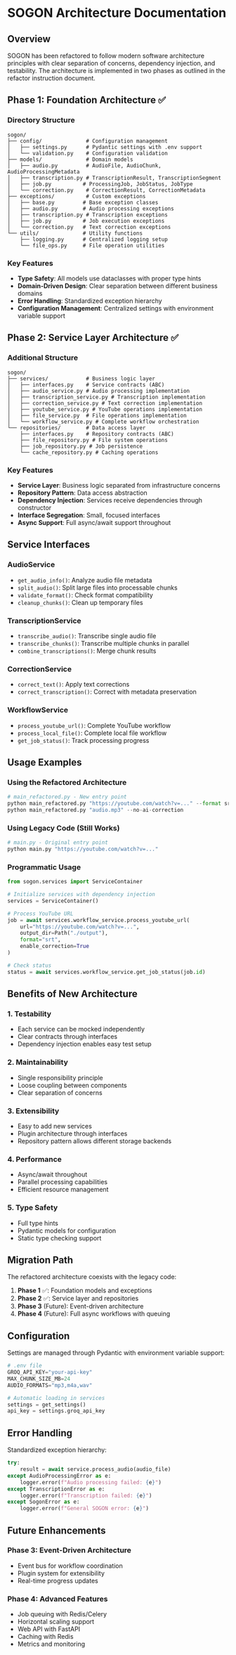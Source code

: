 # SOGON Architecture Documentation

## Overview

SOGON has been refactored to follow modern software architecture principles with clear separation of concerns, dependency injection, and testability. The architecture is implemented in two phases as outlined in the refactor instruction document.

## Phase 1: Foundation Architecture ✅

### Directory Structure

```
sogon/
├── config/              # Configuration management
│   ├── settings.py      # Pydantic settings with .env support
│   └── validation.py    # Configuration validation
├── models/              # Domain models
│   ├── audio.py         # AudioFile, AudioChunk, AudioProcessingMetadata
│   ├── transcription.py # TranscriptionResult, TranscriptionSegment
│   ├── job.py          # ProcessingJob, JobStatus, JobType
│   └── correction.py    # CorrectionResult, CorrectionMetadata
├── exceptions/          # Custom exceptions
│   ├── base.py         # Base exception classes
│   ├── audio.py        # Audio processing exceptions
│   ├── transcription.py # Transcription exceptions
│   ├── job.py          # Job execution exceptions
│   └── correction.py   # Text correction exceptions
└── utils/              # Utility functions
    ├── logging.py      # Centralized logging setup
    └── file_ops.py     # File operation utilities
```

### Key Features

- **Type Safety**: All models use dataclasses with proper type hints
- **Domain-Driven Design**: Clear separation between different business domains
- **Error Handling**: Standardized exception hierarchy
- **Configuration Management**: Centralized settings with environment variable support

## Phase 2: Service Layer Architecture ✅

### Additional Structure

```
sogon/
├── services/            # Business logic layer
│   ├── interfaces.py    # Service contracts (ABC)
│   ├── audio_service.py # Audio processing implementation
│   ├── transcription_service.py # Transcription implementation
│   ├── correction_service.py # Text correction implementation
│   ├── youtube_service.py # YouTube operations implementation
│   ├── file_service.py  # File operations implementation
│   └── workflow_service.py # Complete workflow orchestration
└── repositories/        # Data access layer
    ├── interfaces.py    # Repository contracts (ABC)
    ├── file_repository.py # File system operations
    ├── job_repository.py # Job persistence
    └── cache_repository.py # Caching operations
```

### Key Features

- **Service Layer**: Business logic separated from infrastructure concerns
- **Repository Pattern**: Data access abstraction
- **Dependency Injection**: Services receive dependencies through constructor
- **Interface Segregation**: Small, focused interfaces
- **Async Support**: Full async/await support throughout

## Service Interfaces

### AudioService
- `get_audio_info()`: Analyze audio file metadata
- `split_audio()`: Split large files into processable chunks
- `validate_format()`: Check format compatibility
- `cleanup_chunks()`: Clean up temporary files

### TranscriptionService
- `transcribe_audio()`: Transcribe single audio file
- `transcribe_chunks()`: Transcribe multiple chunks in parallel
- `combine_transcriptions()`: Merge chunk results

### CorrectionService
- `correct_text()`: Apply text corrections
- `correct_transcription()`: Correct with metadata preservation

### WorkflowService
- `process_youtube_url()`: Complete YouTube workflow
- `process_local_file()`: Complete local file workflow
- `get_job_status()`: Track processing progress

## Usage Examples

### Using the Refactored Architecture

```python
# main_refactored.py - New entry point
python main_refactored.py "https://youtube.com/watch?v=..." --format srt
python main_refactored.py "audio.mp3" --no-ai-correction
```

### Using Legacy Code (Still Works)

```python
# main.py - Original entry point
python main.py "https://youtube.com/watch?v=..." 
```

### Programmatic Usage

```python
from sogon.services import ServiceContainer

# Initialize services with dependency injection
services = ServiceContainer()

# Process YouTube URL
job = await services.workflow_service.process_youtube_url(
    url="https://youtube.com/watch?v=...",
    output_dir=Path("./output"),
    format="srt",
    enable_correction=True
)

# Check status
status = await services.workflow_service.get_job_status(job.id)
```

## Benefits of New Architecture

### 1. **Testability**
- Each service can be mocked independently
- Clear contracts through interfaces
- Dependency injection enables easy test setup

### 2. **Maintainability** 
- Single responsibility principle
- Loose coupling between components
- Clear separation of concerns

### 3. **Extensibility**
- Easy to add new services
- Plugin architecture through interfaces
- Repository pattern allows different storage backends

### 4. **Performance**
- Async/await throughout
- Parallel processing capabilities
- Efficient resource management

### 5. **Type Safety**
- Full type hints
- Pydantic models for configuration
- Static type checking support

## Migration Path

The refactored architecture coexists with the legacy code:

1. **Phase 1** ✅: Foundation models and exceptions
2. **Phase 2** ✅: Service layer and repositories  
3. **Phase 3** (Future): Event-driven architecture
4. **Phase 4** (Future): Full async workflows with queuing

## Configuration

Settings are managed through Pydantic with environment variable support:

```python
# .env file
GROQ_API_KEY="your-api-key"
MAX_CHUNK_SIZE_MB=24
AUDIO_FORMATS="mp3,m4a,wav"

# Automatic loading in services
settings = get_settings()
api_key = settings.groq_api_key
```

## Error Handling

Standardized exception hierarchy:

```python
try:
    result = await service.process_audio(audio_file)
except AudioProcessingError as e:
    logger.error(f"Audio processing failed: {e}")
except TranscriptionError as e:
    logger.error(f"Transcription failed: {e}")
except SogonError as e:
    logger.error(f"General SOGON error: {e}")
```

## Future Enhancements

### Phase 3: Event-Driven Architecture
- Event bus for workflow coordination
- Plugin system for extensibility
- Real-time progress updates

### Phase 4: Advanced Features  
- Job queuing with Redis/Celery
- Horizontal scaling support
- Web API with FastAPI
- Caching with Redis
- Metrics and monitoring